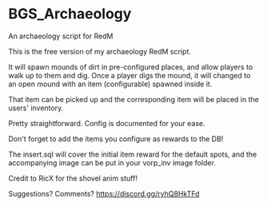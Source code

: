 # BGS_Archaeology
An archaeology script for RedM

This is the free version of my archaeology RedM script.

It will spawn mounds of dirt in pre-configured places, and allow players to walk up to them and dig.
Once a player digs the mound, it will changed to an open mound with an item (configurable) spawned inside it.

That item can be picked up and the corresponding item will be placed in the users' inventory.

Pretty straightforward. Config is documented for your ease.

Don't forget to add the items you configure as rewards to the DB!

The insert.sql will cover the initial item reward for the default spots, and the accompanying image can be put in your vorp_inv image folder.

Credit to RicX for the shovel anim stuff!

Suggestions? Comments?
https://discord.gg/ryhQ8HkTFd
